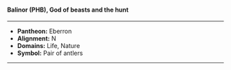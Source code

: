 #### Balinor (PHB), God of beasts and the hunt
___

- **Pantheon:** Eberron
- **Alignment:** N
- **Domains:** Life, Nature
- **Symbol:** Pair of antlers
___
